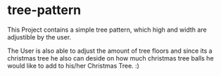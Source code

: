# tree-pattern
This Project contains a simple tree pattern, which high and width are adjustible by the user.

The User is also able to adjust the amount of tree floors and since its a christmas tree he also can deside on how much christmas tree balls he would like to add to his/her Christmas Tree. :)
